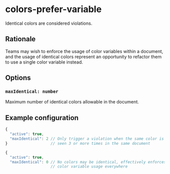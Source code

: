 # colors-prefer-variable

Identical colors are considered violations.

## Rationale

Teams may wish to enforce the usage of color variables within a document, and the usage of identical
colors represent an opportunity to refactor them to use a single color variable instead.

## Options

### `maxIdentical: number`

Maximum number of identical colors allowable in the document.

## Example configuration

```js
{
  "active": true,
  "maxIdentical": 2 // Only trigger a violation when the same color is
}                   // seen 3 or more times in the same document
```

```js
{
  "active": true,
  "maxIdentical": 0 // No colors may be identical, effectively enforces
                    // color variable usage everywhere
```
